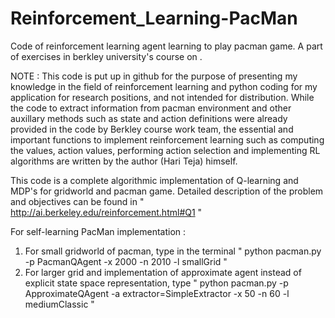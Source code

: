 # Reinforcement_Learning-PacMan
Code of reinforcement learning agent learning to play pacman game. A part of exercises in berkley university's course on .

NOTE : This code is put up in github for the purpose of presenting my knowledge in the field of reinforcement learning and python coding for my application for research positions, and not intended for distribution. While the code to extract information from pacman environment and other auxillary methods such as state and action definitions were already provided in the code by Berkley course work team, the essential and important functions to implement reinforcement learning such as computing the values, action values, performing action selection and implementing RL algorithms are written by the author (Hari Teja) himself.  

This code is a complete algorithmic implementation of Q-learning and MDP's for gridworld and pacman game.
Detailed description of the problem and objectives can be found in " http://ai.berkeley.edu/reinforcement.html#Q1 "

For self-learning PacMan implementation :
  1. For small gridworld of pacman, type in the terminal " python pacman.py -p PacmanQAgent -x 2000 -n 2010 -l smallGrid " 
  2. For larger grid and implementation of approximate agent instead of explicit state space representation, type 
  " python pacman.py -p ApproximateQAgent -a extractor=SimpleExtractor -x 50 -n 60 -l mediumClassic "  
